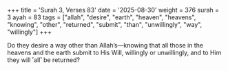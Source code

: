 +++
title = 'Surah 3, Verses 83'
date = '2025-08-30'
weight = 376
surah = 3
ayah = 83
tags = ["allah", "desire", "earth", "heaven", "heavens", "knowing", "other", "returned", "submit", "than", "unwillingly", "way", "willingly"]
+++

Do they desire a way other than Allah’s—knowing that all those in the heavens and the earth submit to His Will, willingly or unwillingly, and to Him they will ˹all˺ be returned?